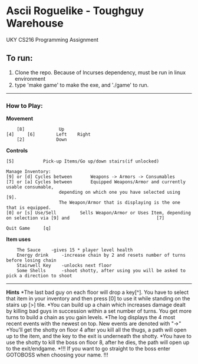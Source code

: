 Ascii Roguelike - Toughguy Warehouse
========
UKY CS216 Programming Assignment
## To run:
1. Clone the repo. Because of lncurses dependency, must be run in linux environment
2. type 'make game' to make the exe, and './game' to run.
 
---
### How to Play:

**Movement**
```
    [8]			    Up
[4]     [6]	       Left    Right
    [2]			   Down
```

**Controls**
```
[5] 		  Pick-up Items/Go up/down stairs(if unlocked)

Manage Inventory: 
[9] or [d] Cycles between		Weapons -> Armors -> Consumables
[7] or [a] Cycles between		Equipped Weapons/Armor and currently usable consumable,
					depending on which one you have selected using [9].
					The Weapon/Armor that is displaying is the one that is equipped.
[0] or [s] Use/Sell			Sells Weapon/Armor or Uses Item, depending on selection via [9] and 								[7]

Quit Game	  [q]
```
**Item uses**
```
	The Sauce	 -gives 15 * player level health
	Energy drink 	 -increase chain by 2 and resets number of turns before losing chain
	Stairwell Key	 -unlocks next floor
	Some Shells  	 -shoot shotty, after using you will be asked to pick a direction to shoot
```
---
**Hints**
		*The last bad guy on each floor will drop a key[^]. You have to select that item in your inventory
		and then press [0] to use it while standing on the stairs up [>] tile.
		*You can build up a chain which increases damage dealt by killing bad guys in succession 
		within a set number of turns. You get more turns to build a chain as you gain levels.
		*The log displays the 4 most recent events with the newest on top. New events are denoted with "->"
		*You'll get the shotty on floor 4 after you kill all the thugs, a path will open up to the item,
		and the key to the exit is underneath the shotty.
		*You have to use the shotty to kill the boss on floor 8, after he dies, the path will open up to
		the exit/endgame.
		*!!! If you want to go straight to the boss enter GOTOBOSS when choosing your name. !!! 
		

